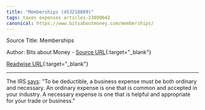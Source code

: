 ```yaml
---
title: "Memberships (453218889)"
tags: taxes expenses articles-23099042
canonical: https://www.bitsaboutmoney.com/memberships/
---
```


Source Title: Memberships

Author: Bits about Money - [Source URL](https://www.bitsaboutmoney.com/memberships/){:target="_blank"}

[Readwise URL](https://readwise.io/open/453218889){:target="_blank"}

---

The IRS [says](https://www.irs.gov/publications/p535): "To be deductible, a business expense must be both ordinary and necessary. An ordinary expense is one that is common and accepted in your industry. A necessary expense is one that is helpful and appropriate for your trade or business."
